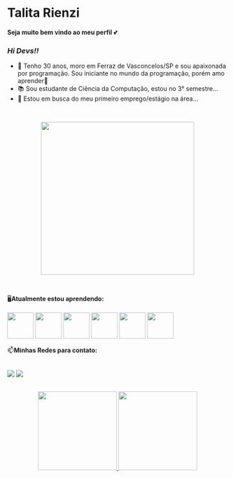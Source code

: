 # Talita Rienzi 
**Seja muito bem vindo ao meu perfil** 💕

### **_Hi Devs!!_**
- 💁 Tenho 30 anos, moro em Ferraz de Vasconcelos/SP e sou apaixonada por programação. Sou iniciante no mundo da programação, porém amo aprender💪 
- 📚 Sou estudante de Ciência da Computação, estou no 3° semestre...
- 🤔 Estou em busca do meu primeiro emprego/estágio na área...
</br>

<p align="center">
   <img src="https://media.giphy.com/media/QTfX9Ejfra3ZmNxh6B/giphy.gif" width="350"/>
</p></br>



🖥️**Atualmente estou aprendendo:** </br></br>
<img src="https://cdn.jsdelivr.net/gh/devicons/devicon/icons/java/java-original-wordmark.svg" width="60" height="60" />
            <img src="https://cdn.jsdelivr.net/gh/devicons/devicon/icons/javascript/javascript-original.svg" width="60" height="60" />
            <img src="https://cdn.jsdelivr.net/gh/devicons/devicon/icons/html5/html5-original-wordmark.svg" width="60" height="60" />
            <img src="https://cdn.jsdelivr.net/gh/devicons/devicon/icons/css3/css3-original-wordmark.svg" width="60" height="60" />
            <img src="https://cdn.jsdelivr.net/gh/devicons/devicon/icons/ionic/ionic-original-wordmark.svg" width="60" height="60" />
            <img src="https://cdn.jsdelivr.net/gh/devicons/devicon/icons/react/react-original-wordmark.svg" width="60" height="60" />

📫**Minhas Redes para contato:** </br></br>
<div>
<a href="https://www.instagram.com/talita_rienzi/" target="_blank"><img src="https://img.shields.io/badge/-Instagram-%23E4405F?style=for-the-badge&logo=instagram&logoColor=white" target="_blank"></a>
<a href="https://www.linkedin.com/in/talitajarnicki/" target="_blank"><img src="https://img.shields.io/badge/-LinkedIn-%230077B5?style=for-the-badge&logo=linkedin&logoColor=white" target="_blank"></a>   
</div>

##

<div align = "center">
<a href="https://github.com/TalitaRienzi">
  
  <img height="180em" src="https://github-readme-stats.vercel.app/api?username=TalitaRienzi&show_icons=true&theme=dracula&include_all_commits=true&count_private=true"/>
   <img height="180em" src="https://github-readme-stats.vercel.app/api/top-langs/?username=TalitaRienzi&layout=compact&langs_count=7&theme=dracula"/>
</a>
</div>  
          
          
          
          




